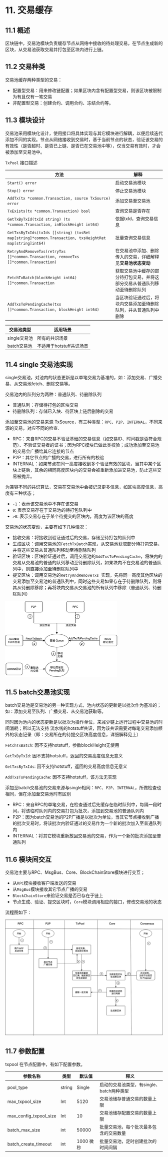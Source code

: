 # 11. 交易缓存

## 11.1 概述

区块链中，交易池模块负责缓存节点从网络中接收的待处理交易，在节点生成新的区块，从交易池获取交易并打包至区块内进行上链。

## 11.2 交易种类

交易池缓存两种类型的交易：

*	配置型交易：用来修改链配置；如果区块内含有配置型交易，则该区块被限制为有且仅有一笔交易
*	非配置型交易：创建合约、调用合约、冻结合约等。

## 11.3 模块设计

交易池采用模块化设计，使用接口将具体实现与其它模块进行解耦，以便后续迭代添加不同的实现。节点从网络接收到交易时，基于当前节点的状态，验证该交易的有效性（是否超时、是否已上链、是否已在交易池中等），仅当交易有效时，才会被添加至交易池中。

`TxPool` 接口描述

方法 | 解释
----|-----
`Start() error` | 启动交易池模块
`Stop() error` | 停止交易池模块
`AddTx(tx *common.Transaction, source TxSource) error` | 添加交易至交易池
`TxExists(tx *common.Transaction) bool` | 查询交易是否存在
`GetTxByTxId(txId string) (tx *common.Transaction, inBlockHeight int64)`| 依据txId，查询交易信息
`GetTxsByTxIds(txIds []string) (txsRet map[string]*common.Transaction, txsHeightRet map[string]int64)`| 批量查询交易信息
`RetryAndRemoveTxs(retryTxs []*common.Transaction, removeTxs []*common.Transaction)`| 在交易池中添加、删除传入的交易，详细解释见**交易池状态变动**
`FetchTxBatch(blockHeight int64) []*common.Transaction` | 获取交易池中缓存的部分待打包交易，并将这部分交易从普通队列移动至待删除队列
`AddTxsToPendingCache(txs []*common.Transaction, blockHeight int64)`| 当区块验证通过后，将块内交易添加至待删除队列，并从普通队列中删除

| 交易池类型   | 适用场景                 |
| ------------ | ------------------------ |
| single交易池 | 所有的共识场景           |
| batch交易池  | 不适用于hotstuff共识场景 |

## 11.4  single 交易池实现

single交易池，对池内的状态更新是以单笔交易为基准的，如：添加交易、广播交易、从交易池fetch、删除交易等。

交易池内的队列分为两种：普通队列、待删除队列

*	普通队列：存储待打包的区块交易
*	待删除队列：存储已入块、待区块上链后删除的交易

添加至交易池的交易来源 TxSource，有三种类型：`RPC`、`P2P`、`INTERNAL`，不同来源的交易，对应不同的检查.

*	RPC：来自RPC的交易不验证基础的交易信息（如交易ID、时间戳是否符合规范）、不验证交易者的证书；因为RPC模块已做此类校验；成功添加至交易池的交易会广播给其它连接的节点
*	P2P：其它节点的广播的交易，进行所有的校验
*	INTERNAL：如果节点在同一高度接收到多个验证有效的区块，当其中某个区块上链后，其余的相同高度区块内的交易会被重新添加进交易池，防止这些交易被抛弃。

为兼容不同的共识算法，交易在交易池中会被记录更多信息，如区块高度信息，高度有三种状态；

*	`-1`：表示该交易池中不存在该交易
*	`0`: 表示交易存在于交易池的待打包队列中
*	`>0`: 表示交易存在于某个待提交的区块内，高度为该区块的高度

交易池的状态变动，主要有如下几种情况：

*	接收交易：将接收到验证通过后的交易，存储至待打包的队列中
*	生成区块：调用交易池的`FetchTxBatch`实现，从交易池获取部分待打包交易，并将这些交易从普通队列移动至待删除队列
*	验证区块：区块验证通过后，调用交易池的`AddTxsToPendingCache`，将块内的交易从交易池的普通的队列移动至待删除队列，如果块内不在交易池的普通队列中，则直接添加至待删除队列中
*	提交区块：调用交易池的`RetryAndRemoveTxs `实现，先将同一高度其他区块的交易添加至交易池的普通队列中，同时这些交易如果存在于待删除队列，则将其从待删除移除；再将块内交易从交易池的所有队列中移除（普通队列、待删除队列）

<img src="../images/txpool-internal-state.png"  alt="Raft共识与核心引擎交互图" style="zoom:70%;"/>

## 11.5  batch交易池实现

batch交易池是交易池的另一种实现方式，池内状态的更新是以批次作为基准的；如：添加交易至队列、广播交易、从交易池获取等。

同时因为池内的状态更新是以批次为操作单位，来减少链上运行过程中交易池的时间消耗；所以无法支持 流水线的hotstuff共识，因为该共识需要对每笔交易添加额外的状态记录（即：交易所在的待提交区块高度信息，详细解释见上）

`FetchTxBatch`: 因不支持hotstuff，参数blockHeight无使用

`GetTxByTxId`: 因不支持hotstuff，返回的交易高度信息无意义

`GetTxsByTxIds`: 因不支持hotstuff，返回的交易高度信息无意义

`AddTxsToPendingCache`: 因不支持hotstuff，该方法无实现

添加至batch交易池的交易来源与single相同：`RPC`、`P2P`、`INTERNAL`，所做检查也相同，但在添加至交易池时有区别

* RPC：来自RPC的单笔交易，在检查通过后先缓存在临时队列中，每隔一段时间，将该临时队列内的交易打包为批次，添加到交易池的普通队列内
* P2P：因为batch交易池的P2P广播是以批次为单位，当其它节点接收到广播的批次交易时，将该批次内验证通过的交易作为一个新的批次加入至普通队列内
* INTERNAL：将其它模块重新放回交易池的交易，作为一个新的批次添加至普通队列

## 11.6 模块间交互

交易池主要与RPC、MsgBus、Core、BlockChainStore模块进行交互；

*	从`RPC`模块接收客户端发送的交易
*	从`MsgBus`模块接收其它节点广播的交易
*	`BlockChainStore`来验证交易是否已存在于链上
*	节点生成、验证、提交区块时，`Core`模块调用相应的接口，修改交易池的状态


流程图如下：

<img src="../images/chainmaker-txpool-flow.png"  alt="Raft共识与核心引擎交互图" style="zoom:55%;"/>



## 11.7  参数配置

txpool 在节点配置中，有如下配置参数。

| 参数名称               | 类型   | 默认值    | 释义                                      |
| ---------------------- | ------ | --------- | ----------------------------------------- |
| pool_type              | string | Single    | 启动的交易池类型，有single、batch两种类型 |
| max_txpool_size        | Int    | 5120      | 交易池储存普通交易的数量上限              |
| max_config_txpool_size | Int    | 10        | 交易池储存配置交易的数量上限              |
| batch_max_size         | int    | 50000     | 批量交易池，每个批次最多包含的交易数量    |
| batch_create_timeout   | int    | 1000 微秒 | 批量交易池，定时创建批次的时间间隔        |